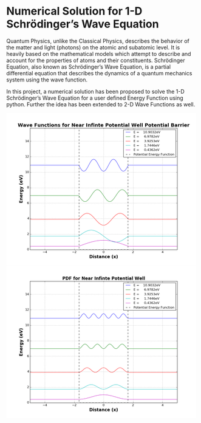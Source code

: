 # Numerical Solution for 1-D Schrödinger’s Wave Equation
Quantum Physics, unlike the Classical Physics, describes the behavior of the matter and light (photons) on the atomic and subatomic level. It is heavily based on the mathematical models which attempt to describe and account for the properties of atoms and their constituents. Schrödinger Equation, also known as Schrödinger’s Wave Equation, is a partial differential equation that describes the dynamics of a quantum mechanics system using the wave function.

In this project, a numerical solution has been proposed to solve the 1-D Schrödinger’s Wave Equation for a user defined Energy Function using python. Further the idea has been extended to 2-D Wave Functions as well. 

<p float="left">
  <img src="Graphs/wavePlot-Near Infinte Potential Well.png" width="500" title="Wave plot for Near Infinite Potential Energy Well">
  <img src="Graphs/probPlot-Near Infinte Potential Well.png" width="500" title="PDF plot for Near Infinite Potential Energy Well">
</p>
